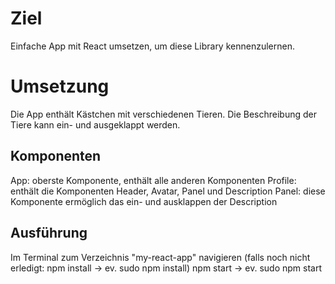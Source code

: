 # Ziel

Einfache App mit React umsetzen, um diese Library kennenzulernen.

# Umsetzung

Die App enthält Kästchen mit verschiedenen Tieren. Die Beschreibung der Tiere kann ein- und ausgeklappt werden.

## Komponenten

App: oberste Komponente, enthält alle anderen Komponenten
Profile: enthält die Komponenten Header, Avatar, Panel und Description
Panel: diese Komponente ermöglich das ein- und ausklappen der Description

## Ausführung
Im Terminal zum Verzeichnis "my-react-app" navigieren
(falls noch nicht erledigt: npm install -> ev. sudo npm install)
npm start -> ev. sudo npm start